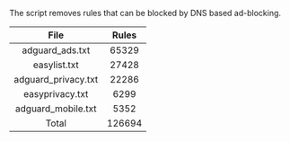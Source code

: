 The script removes rules that can be blocked by DNS based ad-blocking.


| File | Rules |
|:----:|:-----:|
| adguard_ads.txt | 65329 |
| easylist.txt | 27428 |
| adguard_privacy.txt | 22286 |
| easyprivacy.txt | 6299 |
| adguard_mobile.txt | 5352 |
| Total | 126694 |